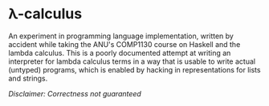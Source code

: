 # λ-calculus

An experiment in programming language implementation, written by accident while taking the ANU's COMP1130 course on Haskell and the lambda calculus. This is a poorly documented attempt at writing an interpreter for lambda calculus terms in a way that is usable to write actual (untyped) programs, which is enabled by hacking in representations for lists and strings.

*Disclaimer: Correctness not guaranteed*
